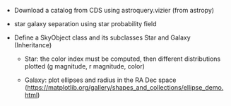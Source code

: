 - Download a catalog from CDS using astroquery.vizier (from astropy)

- star galaxy separation using star probability field

- Define a SkyObject class and its subclasses Star and Galaxy (Inheritance)

  - Star: the color index must be computed, then different distributions plotted (g magnitude, r magnitude, color)

  - Galaxy: plot ellipses and radius in the RA Dec space (https://matplotlib.org/gallery/shapes_and_collections/ellipse_demo.html)
